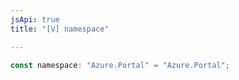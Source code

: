 ```yaml
---
jsApi: true
title: "[V] namespace"

---
```

```ts
const namespace: "Azure.Portal" = "Azure.Portal";
```
